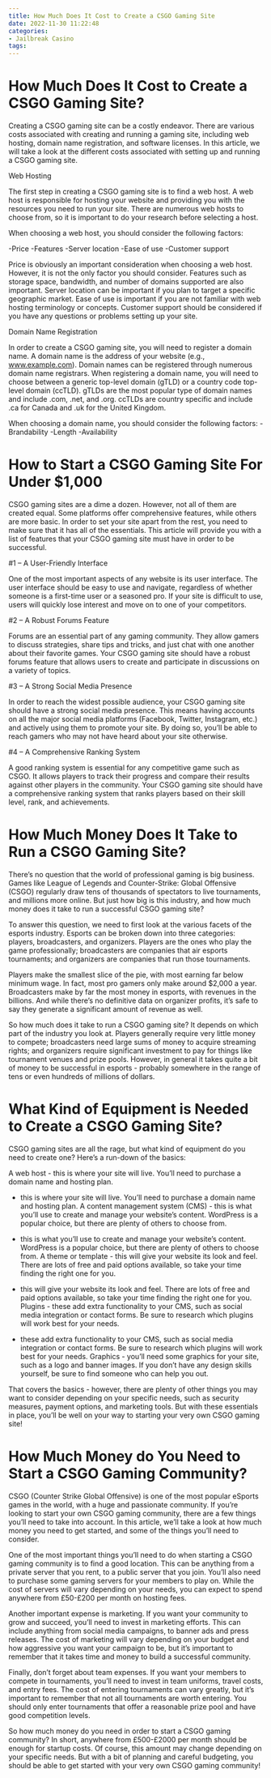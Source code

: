 ```yaml
---
title: How Much Does It Cost to Create a CSGO Gaming Site
date: 2022-11-30 11:22:48
categories:
- Jailbreak Casino
tags:
---
```



#  How Much Does It Cost to Create a CSGO Gaming Site?

Creating a CSGO gaming site can be a costly endeavor. There are various costs associated with creating and running a gaming site, including web hosting, domain name registration, and software licenses. In this article, we will take a look at the different costs associated with setting up and running a CSGO gaming site.

Web Hosting

The first step in creating a CSGO gaming site is to find a web host. A web host is responsible for hosting your website and providing you with the resources you need to run your site. There are numerous web hosts to choose from, so it is important to do your research before selecting a host.

When choosing a web host, you should consider the following factors:

-Price
-Features
-Server location
-Ease of use
-Customer support

Price is obviously an important consideration when choosing a web host. However, it is not the only factor you should consider. Features such as storage space, bandwidth, and number of domains supported are also important. Server location can be important if you plan to target a specific geographic market. Ease of use is important if you are not familiar with web hosting terminology or concepts. Customer support should be considered if you have any questions or problems setting up your site.

Domain Name Registration

In order to create a CSGO gaming site, you will need to register a domain name. A domain name is the address of your website (e.g., www.example.com). Domain names can be registered through numerous domain name registrars. When registering a domain name, you will need to choose between a generic top-level domain (gTLD) or a country code top-level domain (ccTLD). gTLDs are the most popular type of domain names and include .com, .net, and .org. ccTLDs are country specific and include .ca for Canada and .uk for the United Kingdom.

When choosing a domain name, you should consider the following factors:
-Brandability
-Length
-Availability













#  How to Start a CSGO Gaming Site For Under $1,000

CSGO gaming sites are a dime a dozen. However, not all of them are created equal. Some platforms offer comprehensive features, while others are more basic. In order to set your site apart from the rest, you need to make sure that it has all of the essentials. This article will provide you with a list of features that your CSGO gaming site must have in order to be successful.

#1 – A User-Friendly Interface

One of the most important aspects of any website is its user interface. The user interface should be easy to use and navigate, regardless of whether someone is a first-time user or a seasoned pro. If your site is difficult to use, users will quickly lose interest and move on to one of your competitors.

#2 – A Robust Forums Feature

Forums are an essential part of any gaming community. They allow gamers to discuss strategies, share tips and tricks, and just chat with one another about their favorite games. Your CSGO gaming site should have a robust forums feature that allows users to create and participate in discussions on a variety of topics.

#3 – A Strong Social Media Presence

In order to reach the widest possible audience, your CSGO gaming site should have a strong social media presence. This means having accounts on all the major social media platforms (Facebook, Twitter, Instagram, etc.) and actively using them to promote your site. By doing so, you’ll be able to reach gamers who may not have heard about your site otherwise.

#4 – A Comprehensive Ranking System

A good ranking system is essential for any competitive game such as CSGO. It allows players to track their progress and compare their results against other players in the community. Your CSGO gaming site should have a comprehensive ranking system that ranks players based on their skill level, rank, and achievements.

#  How Much Money Does It Take to Run a CSGO Gaming Site?

There’s no question that the world of professional gaming is big business. Games like League of Legends and Counter-Strike: Global Offensive (CSGO) regularly draw tens of thousands of spectators to live tournaments, and millions more online. But just how big is this industry, and how much money does it take to run a successful CSGO gaming site?

To answer this question, we need to first look at the various facets of the esports industry. Esports can be broken down into three categories: players, broadcasters, and organizers. Players are the ones who play the game professionally; broadcasters are companies that air esports tournaments; and organizers are companies that run those tournaments.

Players make the smallest slice of the pie, with most earning far below minimum wage. In fact, most pro gamers only make around $2,000 a year. Broadcasters make by far the most money in esports, with revenues in the billions. And while there’s no definitive data on organizer profits, it’s safe to say they generate a significant amount of revenue as well.

So how much does it take to run a CSGO gaming site? It depends on which part of the industry you look at. Players generally require very little money to compete; broadcasters need large sums of money to acquire streaming rights; and organizers require significant investment to pay for things like tournament venues and prize pools. However, in general it takes quite a bit of money to be successful in esports - probably somewhere in the range of tens or even hundreds of millions of dollars.

#  What Kind of Equipment is Needed to Create a CSGO Gaming Site?

CSGO gaming sites are all the rage, but what kind of equipment do you need to create one? Here’s a run-down of the basics:

A web host - this is where your site will live. You’ll need to purchase a domain name and hosting plan.

- this is where your site will live. You’ll need to purchase a domain name and hosting plan. A content management system (CMS) - this is what you’ll use to create and manage your website’s content. WordPress is a popular choice, but there are plenty of others to choose from.

- this is what you’ll use to create and manage your website’s content. WordPress is a popular choice, but there are plenty of others to choose from. A theme or template - this will give your website its look and feel. There are lots of free and paid options available, so take your time finding the right one for you.

- this will give your website its look and feel. There are lots of free and paid options available, so take your time finding the right one for you. Plugins - these add extra functionality to your CMS, such as social media integration or contact forms. Be sure to research which plugins will work best for your needs.

- these add extra functionality to your CMS, such as social media integration or contact forms. Be sure to research which plugins will work best for your needs. Graphics - you’ll need some graphics for your site, such as a logo and banner images. If you don’t have any design skills yourself, be sure to find someone who can help you out.

That covers the basics - however, there are plenty of other things you may want to consider depending on your specific needs, such as security measures, payment options, and marketing tools. But with these essentials in place, you’ll be well on your way to starting your very own CSGO gaming site!

#  How Much Money do You Need to Start a CSGO Gaming Community?

CSGO (Counter Strike Global Offensive) is one of the most popular eSports games in the world, with a huge and passionate community. If you’re looking to start your own CSGO gaming community, there are a few things you’ll need to take into account. In this article, we’ll take a look at how much money you need to get started, and some of the things you’ll need to consider.

One of the most important things you’ll need to do when starting a CSGO gaming community is to find a good location. This can be anything from a private server that you rent, to a public server that you join. You’ll also need to purchase some gaming servers for your members to play on. While the cost of servers will vary depending on your needs, you can expect to spend anywhere from £50-£200 per month on hosting fees.

Another important expense is marketing. If you want your community to grow and succeed, you’ll need to invest in marketing efforts. This can include anything from social media campaigns, to banner ads and press releases. The cost of marketing will vary depending on your budget and how aggressive you want your campaign to be, but it’s important to remember that it takes time and money to build a successful community.

Finally, don’t forget about team expenses. If you want your members to compete in tournaments, you’ll need to invest in team uniforms, travel costs, and entry fees. The cost of entering tournaments can vary greatly, but it’s important to remember that not all tournaments are worth entering. You should only enter tournaments that offer a reasonable prize pool and have good competition levels.

So how much money do you need in order to start a CSGO gaming community? In short, anywhere from £500-£2000 per month should be enough for startup costs. Of course, this amount may change depending on your specific needs. But with a bit of planning and careful budgeting, you should be able to get started with your very own CSGO gaming community!